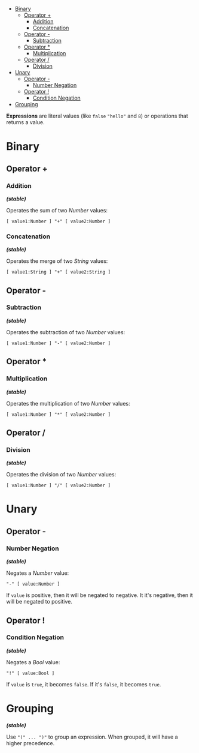 - [Binary](#binary)
	- [Operator +](#operator-)
		- [Addition](#addition)
		- [Concatenation](#concatenation)
	- [Operator -](#operator--)
		- [Subtraction](#subtraction)
	- [Operator \*](#operator--1)
		- [Multiplication](#multiplication)
	- [Operator /](#operator--2)
		- [Division](#division)
- [Unary](#unary)
	- [Operator -](#operator---1)
		- [Number Negation](#number-negation)
	- [Operator !](#operator--3)
		- [Condition Negation](#condition-negation)
- [Grouping](#grouping)


**Expressions** are literal values (like `false` `"hello"` and `8`) or operations that returns a value.


# Binary

## Operator +
### Addition

***(stable)***


Operates the sum of two *Number* values:

`[ value1:Number ] "+" [ value2:Number ]`


### Concatenation

***(stable)***


Operates the merge of two *String* values:

`[ value1:String ] "+" [ value2:String ]`



## Operator -
### Subtraction

***(stable)***


Operates the subtraction of two *Number* values:

`[ value1:Number ] "-" [ value2:Number ]`



## Operator *
### Multiplication

***(stable)***


Operates the multiplication of two *Number* values:

`[ value1:Number ] "*" [ value2:Number ]`



## Operator /
### Division

***(stable)***


Operates the division of two *Number* values:

`[ value1:Number ] "/" [ value2:Number ]`



# Unary

## Operator -
### Number Negation

***(stable)***


Negates a *Number* value:

`"-" [ value:Number ]`

If `value` is positive, then it will be negated to negative. It it's negative, then it will be negated to positive.



## Operator !
### Condition Negation

***(stable)***


Negates a *Bool* value:

`"!" [ value:Bool ]`

If `value` is `true`, it becomes `false`. If it's `false`, it becomes `true`.



# Grouping

***(stable)***


Use `"(" ... ")"` to group an expression. When grouped, it will have a higher precedence.